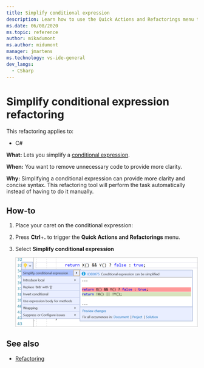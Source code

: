 ```yaml
---
title: Simplify conditional expression
description: Learn how to use the Quick Actions and Refactorings menu to simplify a conditional expression.
ms.date: 06/08/2020
ms.topic: reference
author: mikadumont
ms.author: midumont
manager: jmartens
ms.technology: vs-ide-general
dev_langs:
  - CSharp
---
```

# Simplify conditional expression refactoring


This refactoring applies to:

- C#

**What:** Lets you simplify a [conditional expression](/dotnet/csharp/language-reference/operators/conditional-operator).

**When:** You want to remove unnecessary code to provide more clarity.

**Why:** Simplifying a conditional expression can provide more clarity and concise syntax. This refactoring tool will perform the task automatically instead of having to do it manually.

## How-to

1. Place your caret on the conditional expression:

2. Press **Ctrl**+**.** to trigger the **Quick Actions and Refactorings** menu.

3. Select **Simplify conditional expression**

    ![Simplify conditional expression](media/simplify-conditional-expression.png)

## See also

- [Refactoring](../refactoring-in-visual-studio.md)